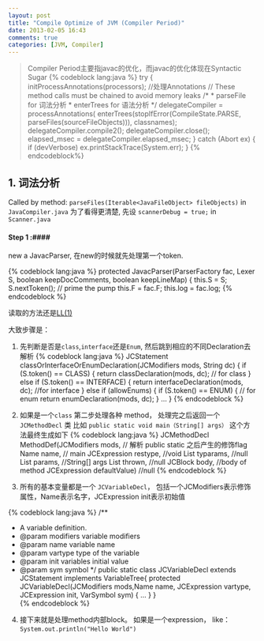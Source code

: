```yaml
---
layout: post
title: "Compile Optimize of JVM (Compiler Period)"
date: 2013-02-05 16:43
comments: true
categories: [JVM, Compiler]
---
```


> Compiler Period主要指javac的优化，而javac的优化体现在Syntactic Sugar
{% codeblock lang:java %}
try {
     initProcessAnnotations(processors); //处理Annotations
     // These method calls must be chained to avoid memory leaks
     /*
     * parseFile for 词法分析 
     * enterTrees for 语法分析
     */
     delegateCompiler =
         processAnnotations(
            enterTrees(stopIfError(CompileState.PARSE, parseFiles(sourceFileObjects))),
            classnames);            
     delegateCompiler.compile2();
     delegateCompiler.close();
     elapsed_msec = delegateCompiler.elapsed_msec;
} catch (Abort ex) {
    if (devVerbose)
        ex.printStackTrace(System.err);
} 
{% endcodeblock%}

## 1. 词法分析 ##
Called by method: `parseFiles(Iterable<JavaFileObject> fileObjects)` in `JavaCompiler.java` 
为了看得更清楚, 先设 `scannerDebug = true;` in `Scanner.java`

#### Step 1 :####

new a JavacParser, 在new的时候就先处理第一个token.

{% codeblock lang:java %}
protected JavacParser(ParserFactory fac, Lexer S, boolean keepDocComments, boolean keepLineMap) {
        this.S = S;
        S.nextToken(); // prime the pump
        this.F = fac.F;
        this.log = fac.log;
{% endcodeblock %}

读取的方法还是[LL(1)](http://en.wikipedia.org/wiki/LL\(1\))

大致步骤是：

1. 先判断是否是`class`,`interface`还是`Enum`, 然后跳到相应的不同Declaration去解析
{% codeblock lang:java %}
JCStatement classOrInterfaceOrEnumDeclaration(JCModifiers mods, String dc) {
    if (S.token() == CLASS) {
        return classDeclaration(mods, dc);   // for class
    } else if (S.token() == INTERFACE) {
        return interfaceDeclaration(mods, dc);  //for interface
    } else if (allowEnums) {
        if (S.token() == ENUM) {     // for enum
            return enumDeclaration(mods, dc);
        }
        ...
    }
{% endcodeblock %}

2.  如果是一个`class` 第二步处理各种 method， 处理完之后返回一个`JCMethodDecl` 类
比如 `public static void main（String[] args）` 这个方法最终生成如下
{% codeblock lang:java %}
JCMethodDecl MethodDef(JCModifiers mods, // 解析 public static 之后产生的修饰flag
                       Name name, // main
                       JCExpression restype,  //void
                       List<JCTypeParameter> typarams, //null
                       List<JCVariableDecl> params,  //String[] args
                       List<JCExpression> thrown, //null
                       JCBlock body, //body of method
                       JCExpression defaultValue) //null
{% endcodeblock %}

3.  所有的基本变量都是一个 `JCVariableDecl`， 包括一个JCModifiers表示修饰属性，Name表示名字，JCExpression init表示初始值 

{% codeblock lang:java %}
/**
* A variable definition.
* @param modifiers variable modifiers
* @param name variable name
* @param vartype type of the variable
* @param init variables initial value
* @param sym symbol
*/
public static class JCVariableDecl extends JCStatement implements VariableTree{
    protected JCVariableDecl(JCModifiers mods,Name name, 
                  JCExpression vartype, JCExpression init, VarSymbol sym) {
        ...
    }
}    
{% endcodeblock %}

4. 接下来就是处理method内部block。 如果是一个expression， like： `System.out.println("Hello World")`


